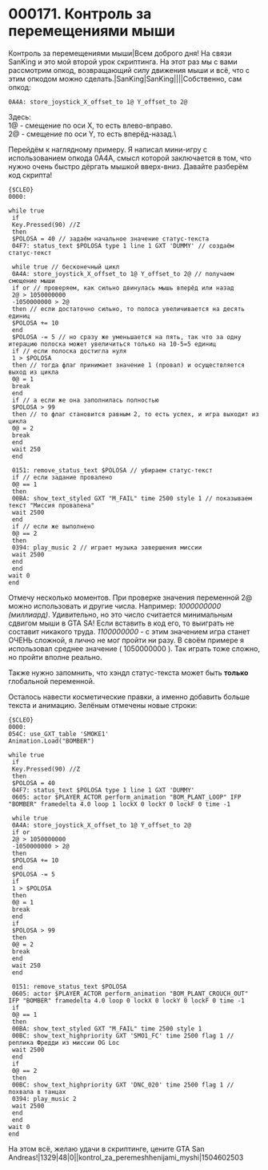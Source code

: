 # 000171. Контроль за перемещениями мыши

Контроль за перемещениями мыши|Всем доброго дня! На связи SanKing и это мой второй урок скриптинга. На этот раз мы с вами рассмотрим опкод, возвращающий силу движения мыши и всё, что с этим опкодом можно сделать.|SanKing|SanKing||||Собственно, сам опкод:

```
0A4A: store_joystick_X_offset_to 1@ Y_offset_to 2@
```

Здесь:\
1@ - смещение по оси X, то есть влево-вправо.\
2@ - смещение по оси Y, то есть вперёд-назад.\


Перейдём к наглядному примеру. Я написал мини-игру с использованием опкода 0A4A, смысл которой заключается в том, что нужно очень быстро дёргать мышкой вверх-вниз. Давайте разберём код скрипта!

```
{$CLEO}
0000:

while true
 if
 Key.Pressed(90) //Z
 then
 $POLOSA = 40 // задаём начальное значение статус-текста
 04F7: status_text $POLOSA type 1 line 1 GXT 'DUMMY' // создаём статус-текст

 while true // бесконечный цикл
 0A4A: store_joystick_X_offset_to 1@ Y_offset_to 2@ // получаем смещение мыши
 if or // проверяем, как сильно двинулась мышь вперёд или назад
 2@ > 1050000000
 -1050000000 > 2@
 then // если достаточно сильно, то полоса увеличивается на десять единиц
 $POLOSA += 10
 end
 $POLOSA -= 5 // но сразу же уменьшается на пять, так что за одну итерацию полоска может увеличиться только на 10-5=5 единиц
 if // если полоска достигла нуля
 1 > $POLOSA
 then // тогда флаг принимает значение 1 (провал) и осуществляется выход из цикла
 0@ = 1
 break
 end
 if // а если же она заполнилась полностью
 $POLOSA > 99
 then // то флаг становится равным 2, то есть успех, и игра выходит из цикла
 0@ = 2
 break
 end 
 wait 250
 end
 
 0151: remove_status_text $POLOSA // убираем статус-текст
 if // если задание провалено 
 0@ == 1
 then
 00BA: show_text_styled GXT "M_FAIL" time 2500 style 1 // показываем текст "Миссия провалена"
 wait 2500
 end
 if // если же выполнено
 0@ == 2
 then
 0394: play_music 2 // играет музыка завершения миссии
 wait 2500
 end
 end
wait 0
end
```

Отмечу несколько моментов. При проверке значения переменной 2@ можно использовать и другие числа. Например: _1000000000 (миллиард)_. Удивительно, но это число считается минимальным сдвигом мыши в GTA SA! Если вставить в код его, то выиграть не составит никакого труда. _1100000000_ - с этим значением игра станет ОЧЕНЬ сложной, я лично не мог пройти ни разу. В своём примере я использовал среднее значение ( 1050000000 ). Так играть тоже сложно, но пройти вполне реально.

Также нужно запомнить, что хэндл статус-текста может быть **только** глобальной переменной.

Осталось навести косметические правки, а именно добавить больше текста и анимацию. Зелёным отмечены новые строки:

```
{$CLEO}
0000:
054C: use_GXT_table 'SMOKE1'
Animation.Load("BOMBER")

while true
 if
 Key.Pressed(90) //Z
 then
 $POLOSA = 40
 04F7: status_text $POLOSA type 1 line 1 GXT 'DUMMY'
 0605: actor $PLAYER_ACTOR perform_animation "BOM_PLANT_LOOP" IFP "BOMBER" framedelta 4.0 loop 1 lockX 0 lockY 0 lockF 0 time -1
 
 while true
 0A4A: store_joystick_X_offset_to 1@ Y_offset_to 2@
 if or
 2@ > 1050000000
 -1050000000 > 2@
 then
 $POLOSA += 10
 end
 $POLOSA -= 5
 if
 1 > $POLOSA
 then
 0@ = 1
 break
 end
 if
 $POLOSA > 99
 then
 0@ = 2
 break
 end 
 wait 250
 end
 
 0151: remove_status_text $POLOSA
 0605: actor $PLAYER_ACTOR perform_animation "BOM_PLANT_CROUCH_OUT" IFP "BOMBER" framedelta 4.0 loop 0 lockX 0 lockY 0 lockF 0 time -1
 if
 0@ == 1
 then
 00BA: show_text_styled GXT "M_FAIL" time 2500 style 1
 00BC: show_text_highpriority GXT 'SMO1_FC' time 2500 flag 1 // реплика Фредди из миссии OG Loc
 wait 2500
 end
 if
 0@ == 2
 then
 00BC: show_text_highpriority GXT 'DNC_020' time 2500 flag 1 // похвала в танцах
 0394: play_music 2
 wait 2500
 end
 end
wait 0
end 
```

На этом всё, желаю удачи в скриптинге, цените GTA San Andreas!|1329|48|0||kontrol\_za\_peremeshhenijami\_myshi|1504602503
